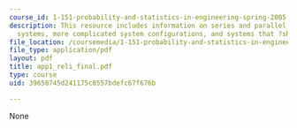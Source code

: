 ```yaml
---
course_id: 1-151-probability-and-statistics-in-engineering-spring-2005
description: This resource includes information on series and parallel systems, m-out-of-n
  systems, more complicated system configurations, and systems that ?share the load.?
file_location: /coursemedia/1-151-probability-and-statistics-in-engineering-spring-2005/39650745d241175c8557bdefc67f676b_app1_reli_final.pdf
file_type: application/pdf
layout: pdf
title: app1_reli_final.pdf
type: course
uid: 39650745d241175c8557bdefc67f676b

---
```

None